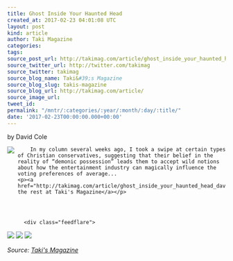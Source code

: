 ```yaml
---
title: Ghost Inside Your Haunted Head
created_at: 2017-02-23 04:01:08 UTC
layout: post
kind: article
author: Taki Magazine
categories: 
tags: 
source_post_url: http://takimag.com/article/ghost_inside_your_haunted_head_david_cole
source_twitter_url: http://twitter.com/takimag
source_twitter: takimag
source_blog_name: Taki&#39;s Magazine
source_blog_slug: takis-magazine
source_blog_url: http://takimag.com/article/
source_image_url: 
tweet_id: 
permalink: "/mntr/:categories/:year/:month/:day/:title/"
date: '2017-02-23T00:00:00.000+00:00'
---
```

by David Cole<br />
	  

<img src="http://takimag.com/images/uploads/bigstock-The-gritty-Los-Angeles-river-i-103098557.jpg" style="float:left;margin-right:8px;"/>
	






	
		In my column several weeks ago, I took a swipe at certain types of Christian conservatives, suggesting that their belief in the reality of “demonic possession” leads them to accept wild notions about how the entertainment industry can magically influence the voting preferences of average...
	<p><a href="http://takimag.com/article/ghost_inside_your_haunted_head_david_cole">Read the rest at Taki's Magazine</a></p>
						
	  
	  
	  
	  <div class="feedflare">
<a href="http://feeds.feedburner.com/~ff/takimag?a=WbroRAbxZY8:AiQk-SD7NMM:yIl2AUoC8zA"><img src="http://feeds.feedburner.com/~ff/takimag?d=yIl2AUoC8zA" border="0"></img></a> <a href="http://feeds.feedburner.com/~ff/takimag?a=WbroRAbxZY8:AiQk-SD7NMM:qj6IDK7rITs"><img src="http://feeds.feedburner.com/~ff/takimag?d=qj6IDK7rITs" border="0"></img></a> <a href="http://feeds.feedburner.com/~ff/takimag?a=WbroRAbxZY8:AiQk-SD7NMM:gIN9vFwOqvQ"><img src="http://feeds.feedburner.com/~ff/takimag?i=WbroRAbxZY8:AiQk-SD7NMM:gIN9vFwOqvQ" border="0"></img></a>
</div><img src="http://feeds.feedburner.com/~r/takimag/~4/WbroRAbxZY8" height="1" width="1" alt=""/><div class="">
    <i>Source: <a href="http://takimag.com/article/">Taki&#39;s Magazine</a></i>
</div>

